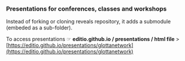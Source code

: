 ### Presentations for conferences, classes and workshops

Instead of forking or cloning reveals repository, it adds a submodule (embeded as a sub-folder).

To access presentations ☞ **editio.github.io / presentations / html file**  > [https://editio.github.io/presentations/glottanetwork](https://editio.github.io/presentations/glottanetwork)
